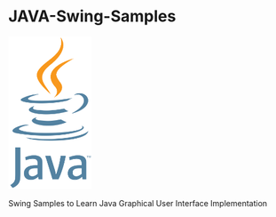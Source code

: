 # JAVA-Swing-Samples
<img src="logo.png" width="150">

Swing Samples to Learn Java Graphical User Interface Implementation
